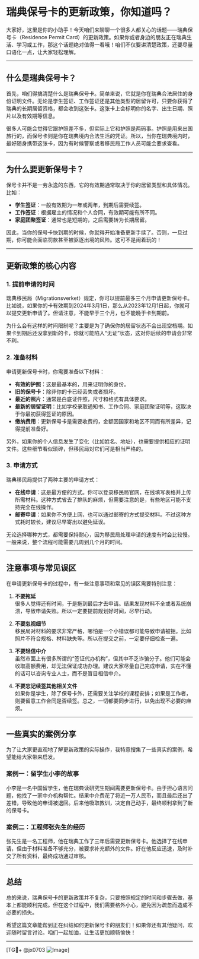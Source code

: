 # 瑞典保号卡的更新政策，你知道吗？

大家好，这里是你的小助手！今天咱们来聊聊一个很多人都关心的话题——瑞典保号卡（Residence Permit Card）的更新政策。如果你或者身边的朋友正在瑞典生活、学习或工作，那这个话题绝对值得一看哦！咱们不仅要讲清楚政策，还要尽量口语化一点，让大家轻松理解。

---

## 什么是瑞典保号卡？

首先，咱们得搞清楚什么是瑞典保号卡。简单来说，它就是你在瑞典合法居住的身份证明文件。无论是学生签证、工作签证还是其他类型的居留许可，只要你获得了瑞典的长期居留资格，都会收到这张卡。这张卡上会标明你的名字、出生日期、照片以及有效期等信息。

很多人可能会觉得它跟护照差不多，但实际上它和护照是两码事。护照是用来出国旅行的，而保号卡则是你在瑞典境内合法生活的凭证。所以，当你在瑞典境内时，最好随身携带这张卡，因为有时候警察或者移民局工作人员可能会要求查看。

---

## 为什么要更新保号卡？

保号卡并不是一劳永逸的东西，它的有效期通常取决于你的居留类型和具体情况。比如：

- **学生签证**：一般有效期为一年或两年，到期后需要续签。
- **工作签证**：根据雇主的情况和个人合同，有效期可能有所不同。
- **家庭团聚签证**：通常也是短期的，之后需要转为长期居留。

因此，当你的保号卡快到期的时候，你就得开始准备更新手续了。否则，一旦过期，你可能会面临罚款甚至被驱逐出境的风险。这可不是闹着玩的！

---

## 更新政策的核心内容

### 1. 提前申请的时间
瑞典移民局（Migrationsverket）规定，你可以提前最多三个月申请更新保号卡。比如说，如果你的卡有效期到2024年3月1日，那么从2023年12月1日起，你就可以提交更新申请了。但请注意，不能早于三个月，也不能晚于卡到期前。

为什么会有这样的时间限制呢？主要是为了确保你的居留状态不会出现空档期。如果卡到期后还没拿到新的卡，你就可能陷入“无证”状态，这对你后续的申请会非常不利。

### 2. 准备材料
申请更新保号卡时，你需要准备以下材料：

- **有效的护照**：这是最基本的，用来证明你的身份。
- **旧的保号卡**：除非你的卡已经丢失或者损坏。
- **最近的照片**：通常是白底证件照，尺寸和格式有具体要求。
- **最新的居留证明**：比如学校录取通知书、工作合同、家庭团聚证明等，这取决于你最初获得签证的原因。
- **缴纳费用**：更新保号卡是需要收费的，金额因国家和地区不同而有所差异，记得提前准备好。

另外，如果你的个人信息发生了变化（比如姓名、地址），也需要提供相应的证明文件。这些细节看似琐碎，但移民局对它们可是相当严格的。

### 3. 申请方式
瑞典移民局提供了两种主要的申请方式：

- **在线申请**：这是最方便的方式。你可以登录移民局官网，在线填写表格并上传所需材料。这种方式省去了排队的麻烦，但需要注意的是，有些地区可能不支持完全在线操作。
- **邮寄申请**：如果你不方便上网，也可以通过邮寄的方式提交材料。不过这种方式耗时较长，建议尽早寄出以避免延误。

无论选择哪种方式，都需要保持耐心，因为移民局处理申请的速度有时会比较慢。一般来说，整个流程可能需要几周到几个月的时间。

---

## 注意事项与常见误区

在申请更新保号卡的过程中，有一些注意事项和常见的误区需要特别注意：

1. **不要拖延**  
   很多人觉得还有时间，于是拖到最后才去申请。结果发现材料不全或者系统崩溃，导致申请失败。所以一定要提前规划好时间，尽早行动。

2. **不要忽视细节**  
   移民局对材料的要求非常严格，哪怕是一个小错误都可能导致申请被拒。比如照片不符合规格、材料缺失等。所以在提交之前，一定要仔细检查一遍。

3. **不要轻信中介**  
  虽然市面上有很多所谓的“签证代办机构”，但其中不乏诈骗分子。他们可能会收取高额费用，却无法保证成功办理。建议大家尽量自己完成申请，实在不懂的话可以咨询专业人士，而不是盲目相信中介。

4. **不要忘记续签其他相关文件**  
   如果你是学生，除了保号卡外，还需要关注学校的课程安排；如果是工作者，则要留意工作合同是否续签。总之，一切都要同步进行，以免出现不必要的麻烦。

---

## 一些真实的案例分享

为了让大家更直观地了解更新政策的实际操作，我特意搜集了一些真实的案例，希望能给大家带来启发。

### 案例一：留学生小李的故事
小李是一名中国留学生，他在瑞典读研究生期间需要更新保号卡。由于担心语言问题，他找了一家中介机构帮忙。结果中介费花了将近一万人民币，而且最后还出了差错，导致他的申请被退回。后来他吸取教训，决定自己动手，最终顺利拿到了新的保号卡。

### 案例二：工程师张先生的经历
张先生是一名工程师，他在瑞典工作了三年后需要更新保号卡。他选择了在线申请，但由于材料准备不够充分，被要求补充额外的文件。好在他反应迅速，及时补交了所有资料，最终成功通过审核。

---

## 总结

总的来说，瑞典保号卡的更新政策并不复杂，只要按照规定的时间和步骤去做，基本上都能顺利完成。但在这个过程中，我们需要格外小心，避免因为疏忽而造成不必要的损失。

希望这篇文章能帮到正在纠结如何更新保号卡的朋友们！如果你还有其他疑问，欢迎随时留言讨论。咱们一起加油，让生活更加顺畅愉快！

---

[TG💪+ @jx0703 ![Image](https://github.com/user-attachments/assets/dbca1d08-cadb-493c-b0ec-ad6f7a83f270)]